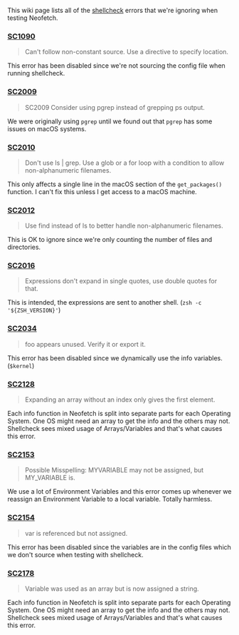 This wiki page lists all of the [shellcheck](https://www.shellcheck.net/) errors that we're ignoring when testing Neofetch.


### [SC1090](https://github.com/koalaman/shellcheck/wiki/SC1090)

> Can't follow non-constant source. Use a directive to specify location.

This error has been disabled since we're not sourcing the config file when running shellcheck.


### [SC2009](https://github.com/koalaman/shellcheck/wiki/SC2009)

> SC2009 Consider using pgrep instead of grepping ps output.

We were originally using `pgrep` until we found out that `pgrep` has some issues on macOS systems.


### [SC2010](https://github.com/koalaman/shellcheck/wiki/SC2010)

> Don't use ls | grep. Use a glob or a for loop with a condition to allow non-alphanumeric filenames.

This only affects a single line in the macOS section of the `get_packages()` function. I can't fix this unless I get access to a macOS machine.


### [SC2012](https://github.com/koalaman/shellcheck/wiki/SC2012)

> Use find instead of ls to better handle non-alphanumeric filenames.

This is OK to ignore since we're only counting the number of files and directories.


### [SC2016](https://github.com/koalaman/shellcheck/wiki/SC2016)

> Expressions don't expand in single quotes, use double quotes for that.

This is intended, the expressions are sent to another shell. (`zsh -c '${ZSH_VERSION}'`)


### [SC2034](https://github.com/koalaman/shellcheck/wiki/SC2034)

> foo appears unused. Verify it or export it.

This error has been disabled since we dynamically use the info variables. (`$kernel`)


### [SC2128](https://github.com/koalaman/shellcheck/wiki/SC2128)

> Expanding an array without an index only gives the first element.

Each info function in Neofetch is split into separate parts for each Operating System. One OS might need an array to get the info and the others may not. Shellcheck sees mixed usage of Arrays/Variables and that's what causes this error.


### [SC2153](https://github.com/koalaman/shellcheck/wiki/SC2153)

> Possible Misspelling: MYVARIABLE may not be assigned, but MY_VARIABLE is.

We use a lot of Environment Variables and this error comes up whenever we reassign an Environment Variable to a local variable. Totally harmless.


### [SC2154](https://github.com/koalaman/shellcheck/wiki/SC2154)

> var is referenced but not assigned.

This error has been disabled since the variables are in the config files which we don't source when testing with shellcheck.


### [SC2178](https://github.com/koalaman/shellcheck/wiki/SC2178)

> Variable was used as an array but is now assigned a string.

Each info function in Neofetch is split into separate parts for each Operating System. One OS might need an array to get the info and the others may not. Shellcheck sees mixed usage of Arrays/Variables and that's what causes this error.

